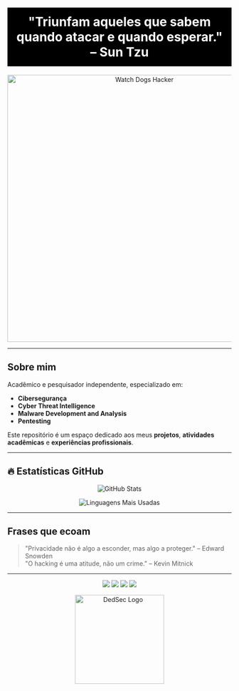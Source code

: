 <h1 align="center" style="color: #ffffff; background-color: #000000; padding: 15px;">
  "Triunfam aqueles que sabem quando atacar e quando esperar." – Sun Tzu
</h1>

<p align="center">
  <img src="https://media.giphy.com/media/26FmQXhSW8FoDsPuE/giphy.gif" alt="Watch Dogs Hacker" width="600">
</p>

---

## Sobre mim  
Acadêmico e pesquisador independente, especializado em:  
- **Cibersegurança**  
- **Cyber Threat Intelligence**  
- **Malware Development and Analysis**  
- **Pentesting**  

Este repositório é um espaço dedicado aos meus **projetos**, **atividades acadêmicas** e **experiências profissionais**.  

---

## 🔥 Estatísticas GitHub  
<p align="center">
  <img src="https://github-readme-stats.vercel.app/api?username=SEU_USERNAME&show_icons=true&theme=dark&count_private=true" alt="GitHub Stats">
</p>
<p align="center">
  <img src="https://github-readme-stats.vercel.app/api/top-langs/?username=freitasdotnet&layout=compact&theme=dark" alt="Linguagens Mais Usadas">
</p>

---

## Frases que ecoam  
> "Privacidade não é algo a esconder, mas algo a proteger." – Edward Snowden  
> "O hacking é uma atitude, não um crime." – Kevin Mitnick  

---

<p align="center">
  <img src="https://img.shields.io/badge/-Python-black?style=for-the-badge&logo=python&logoColor=white">
  <img src="https://img.shields.io/badge/-JavaScript-black?style=for-the-badge&logo=javascript&logoColor=white">
  <img src="https://img.shields.io/badge/-C-black?style=for-the-badge&logo=c&logoColor=white">
  <img src="https://img.shields.io/badge/-WatchDogs-black?style=for-the-badge&logo=ubisoft&logoColor=white">
</p>

<p align="center">
  <img src="https://media.giphy.com/media/l41lXlAbtYLi72k8w/giphy.gif" alt="DedSec Logo" width="200">
</p>
